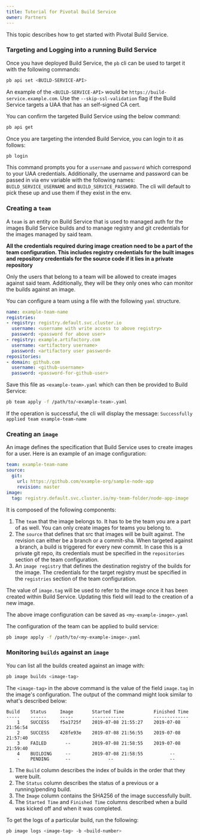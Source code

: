```yaml
---
title: Tutorial for Pivotal Build Service
owner: Partners
---
```


This topic describes how to get started with Pivotal Build Service.

### <a id='install'></a> Targeting and Logging into a running Build Service

Once you have deployed Build Service, the `pb` cli can be used to target it with the following commands:
```bash
pb api set <BUILD-SERVICE-API>
```
An example of the `<BUILD-SERVICE-API>` would be `https://build-service.example.com`. Use the `--skip-ssl-validation` flag if the Build Service targets a UAA that has an self-signed CA cert.

You can confirm the targeted Build Service using the below command:
```bash
pb api get
```
 

Once you are targeting the intended Build Service, you can login to it as follows:

```bash
pb login
```

This command prompts you for a `username` and `password` which correspond to your UAA credentials. Additionally, the username and password can be passed in via env variable with the following names:
`BUILD_SERVICE_USERNAME` and `BUILD_SERVICE_PASSWORD`. The cli will default to pick these up and use them if they exist in the env.  


### <a id='install'></a> Creating a `team`

A `team` is an entity on Build Service that is used to managed auth for the images Build Service builds and to manage registry and git credentials for the images managed by said team.

**All the credentials required during image creation need to be a part of the team configuration. This includes registry credentials for the built images and repository credentials for the source code if it lies in a private repository**

Only the users that belong to a team will be allowed to create images against said team. Additionally, they will be they only ones who can monitor the builds against an image.

You can configure a team using a file with the following `yaml` structure.

```yaml
name: example-team-name
registries:
- registry: registry.default.svc.cluster.io
  username: <username with write access to above registry>
  password: <password for above user>
- registry: example.artifactory.com
  username: <artifactory username>
  password: <artifactory user password>
repositories:
- domain: github.com
  username: <github-username>
  password: <password-for-github-user>
```

Save this file as `<example-team>.yaml` which can then be provided to Build Service:

```bash
pb team apply -f /path/to/<example-team>.yaml
```

If the operation is successful, the cli will display the message: `Successfully applied team example-team-name`

### <a id='install'></a> Creating an `image`

An image defines the specification that Build Service uses to create images for a user. Here is an example of an image configuration: 

```yaml
team: example-team-name
source:
  git:
    url: https://github.com/example-org/sample-node-app
    revision: master
image:
  tag: registry.default.svc.cluster.io/my-team-folder/node-app-image
```

It is composed of the following components:

1. The `team` that the image belongs to. It has to be the team you are a part of as well. You can only create images for teams you belong to.
1. The `source` that defines that src that images will be built against. The revision can either be a branch or a commit-sha. When targeted against a branch, a build is triggered for every new commit. In case this is a private git repo, its credentials must be specified in the `repositories` section of the team configuration.
1. An `image registry` that defines the destination registry of the builds for the image. The credentials for the target registry must be specified in the `registries` section of the team configuration.

The value of `image.tag` will be used to refer to the image once it has been created within Build Service. Updating this field will lead to the creation of a new image.

The above image configuration can be saved as `<my-example-image>.yaml`

The configuration of the team can be applied to build service:

```bash
pb image apply -f /path/to/<my-example-image>.yaml
```

### <a id='install'></a> Monitoring `builds` against an `image`

You can list all the builds created against an image with:

```bash
pb image builds <image-tag>
```

The `<image-tag>` in the above command is the value of the field `image.tag` in the image's configuration. The output of the command might look similar to what's described below:

```
Build    Status     Image       Started Time           Finished Time
-----    ------     -----       ------------           -------------
    1    SUCCESS    f5a1725f    2019-07-08 21:55:27    2019-07-08 21:56:54
    2    SUCCESS    428fe93e    2019-07-08 21:56:55    2019-07-08 21:57:40
    3    FAILED       --        2019-07-08 21:58:55    2019-07-08 21:59:40
    4    BUILDING     --        2019-07-08 21:58:55          --
    -    PENDING      --              --                     --
```

1. The `Build` column describes the index of builds in the order that they were built.
1. The `Status` column describes the status of a previous or a running/pending build.
1. The `Image` column contains the SHA256 of the image successfully built.
1. The  `Started Time` and `Finished Time` columns described when a build was kicked off and when it was completed.

To get the logs of a particular build, run the following:

```bash
pb image logs <image-tag> -b <build-number>
```
